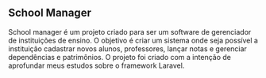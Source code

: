 ## School Manager

School manager é um projeto criado para ser um software de gerenciador de instituições de ensino. O objetivo é criar um sistema onde seja possível a instituição cadastrar novos alunos, professores, lançar notas e gerenciar dependências e patrimônios. O projeto foi criado com a intenção de aprofundar meus estudos sobre o framework Laravel.
